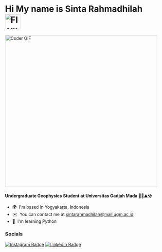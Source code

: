   Hi My name is Sinta Rahmadhilah <img src="https://raw.githubusercontent.com/Tarikul-Islam-Anik/Animated-Fluent-Emojis/master/Emojis/Animals/Flamingo.png" alt="Flamingo" width="50" height="50" />
=========================================================================================================================================
  <img src="https://media.giphy.com/media/SWoSkN6DxTszqIKEqv/giphy.gif" alt="Coder GIF" width="500" >

#### Undergraduate Geophysics Student at Universitas Gadjah Mada 👩‍💼⛰⚒
* 🌍  I'm based in Yogyakarta, Indonesia
* ✉️  You can contact me at [sintarahmadhilah@mail.ugm.ac.id](mailto:sintarahmadhilah@mail.ugm.ac.id)
* 🧠  I'm learning Python


### Socials
[![Instagram Badge](https://img.shields.io/badge/-@sintarhmma-purple?style=flat&logo=instagram&logoColor=white&link=https://instagram.com/sintarahmma/)](https://instagram.com/sintarahmma)
[![Linkedin Badge](https://img.shields.io/badge/-SintaRahmadhilah-blue?style=flat&logo=Linkedin&logoColor=white&link=https://www.linkedin.com/in/SintaRahmadhilah/)](https://www.linkedin.com/in/SintaRahmadhilah/)

